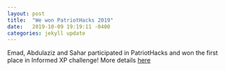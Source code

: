 ```yaml
---
layout: post
title:  "We won PatriotHacks 2019"
date:   2019-10-09 19:19:11 -0400
categories: jekyll update
---
```

Emad, Abdulaziz and Sahar participated in PatriotHacks and won the first place in Informed XP challenge!
More details [here](https://twitter.com/alobodi1/status/1186011216579350529?s=20)